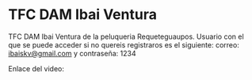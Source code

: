 # TFC DAM Ibai Ventura
 TFC DAM Ibai Ventura de la peluqueria Requeteguaupos.
 Usuario con el que se puede acceder si no quereis registraros es el siguiente: correo: ibaiskv@gmail.com y contraseña: 1234

 Enlace del video:
